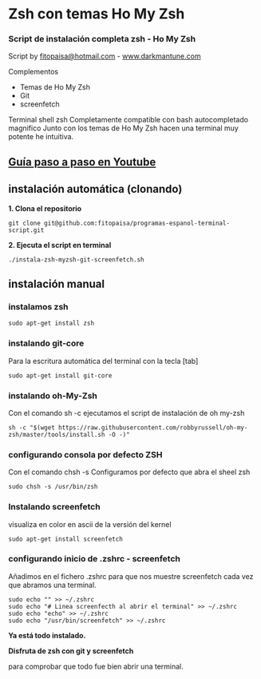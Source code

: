 # Zsh con temas Ho My Zsh

### Script de instalación completa zsh - Ho My Zsh
Script by fitopaisa@hotmail.com - www.darkmantune.com

Complementos 
- Temas de Ho My Zsh
- Git 
- screenfetch

Terminal shell zsh 
Completamente compatible con bash 
autocompletado magnifico 
Junto con los temas de Ho My Zsh hacen una terminal muy potente he intuitiva. 

## [Guía paso a paso en Youtube](https://www.youtube.com/watch?v=cslxODhqbg8&feature=youtu.be)

## instalación automática (clonando)
**1. Clona el repositorio**
```
git clone git@github.com:fitopaisa/programas-espanol-terminal-script.git
```
**2. Ejecuta el script en terminal**
```
./instala-zsh-myzsh-git-screenfetch.sh
```

## instalación manual
### instalamos zsh
```
sudo apt-get install zsh
```

### instalando git-core 
Para la escritura automática del terminal con la tecla [tab]
```
sudo apt-get install git-core
```

### instalando oh-My-Zsh
Con el comando sh -c ejecutamos el script de instalación de oh my-zsh
```
sh -c "$(wget https://raw.githubusercontent.com/robbyrussell/oh-my-zsh/master/tools/install.sh -O -)"
```

### configurando consola por defecto ZSH
Con el comando chsh -s Configuramos por defecto que abra el sheel zsh
```
sudo chsh -s /usr/bin/zsh
```

### Instalando screenfetch
visualiza en color en ascii de la versión del kernel
```
sudo apt-get install screenfetch
```

### configurando inicio de .zshrc - screenfetch
Añadimos en el fichero .zshrc para que 
nos muestre screenfetch cada vez que abramos una terminal.
```
sudo echo "" >> ~/.zshrc
sudo echo "# Linea screenfecth al abrir el terminal" >> ~/.zshrc
sudo echo "echo" >> ~/.zshrc
sudo echo "/usr/bin/screenfetch" >> ~/.zshrc
```
**Ya está todo instalado.**

**Disfruta de zsh con git y screenfetch**

para comprobar que todo fue bien abrir una terminal.

